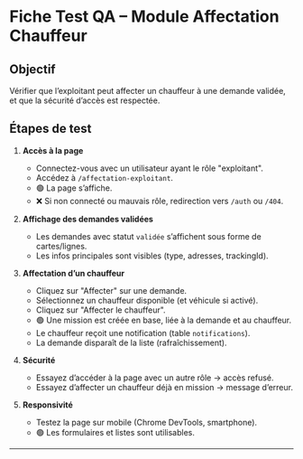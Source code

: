 # Fiche Test QA – Module Affectation Chauffeur

## Objectif
Vérifier que l’exploitant peut affecter un chauffeur à une demande validée, et que la sécurité d’accès est respectée.

## Étapes de test
1. **Accès à la page**
   - Connectez-vous avec un utilisateur ayant le rôle "exploitant".
   - Accédez à `/affectation-exploitant`.
   - 🟢 La page s’affiche.
   - ❌ Si non connecté ou mauvais rôle, redirection vers `/auth` ou `/404`.

2. **Affichage des demandes validées**
   - Les demandes avec statut `validée` s’affichent sous forme de cartes/lignes.
   - Les infos principales sont visibles (type, adresses, trackingId).

3. **Affectation d’un chauffeur**
   - Cliquez sur "Affecter" sur une demande.
   - Sélectionnez un chauffeur disponible (et véhicule si activé).
   - Cliquez sur "Affecter le chauffeur".
   - 🟢 Une mission est créée en base, liée à la demande et au chauffeur.
   - Le chauffeur reçoit une notification (table `notifications`).
   - La demande disparaît de la liste (rafraîchissement).

4. **Sécurité**
   - Essayez d’accéder à la page avec un autre rôle → accès refusé.
   - Essayez d’affecter un chauffeur déjà en mission → message d’erreur.

5. **Responsivité**
   - Testez la page sur mobile (Chrome DevTools, smartphone).
   - 🟢 Les formulaires et listes sont utilisables.

---
